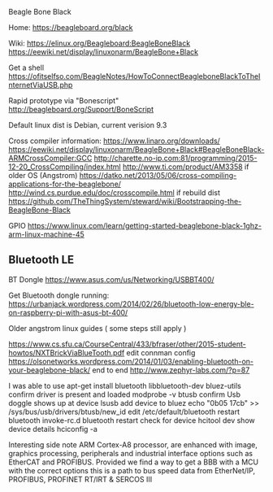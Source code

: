 

Beagle Bone Black

Home: https://beagleboard.org/black

Wiki: https://elinux.org/Beagleboard:BeagleBoneBlack
https://eewiki.net/display/linuxonarm/BeagleBone+Black

Get a shell https://ofitselfso.com/BeagleNotes/HowToConnectBeagleboneBlackToTheInternetViaUSB.php

Rapid prototype via "Bonescript"
http://beagleboard.org/Support/BoneScript

Default linux dist is Debian, current verision 9.3


Cross compiler information:
https://www.linaro.org/downloads/ 
https://eewiki.net/display/linuxonarm/BeagleBone+Black#BeagleBoneBlack-ARMCrossCompiler:GCC
http://charette.no-ip.com:81/programming/2015-12-20_CrossCompiling/index.html
http://www.ti.com/product/AM3358
if older OS (Angstrom) https://datko.net/2013/05/06/cross-compiling-applications-for-the-beaglebone/
http://wind.cs.purdue.edu/doc/crosscompile.html
if rebuild dist https://github.com/TheThingSystem/steward/wiki/Bootstrapping-the-BeagleBone-Black


GPIO https://www.linux.com/learn/getting-started-beaglebone-black-1ghz-arm-linux-machine-45


## Bluetooth LE 

BT Dongle 
https://www.asus.com/us/Networking/USBBT400/

Get Bluetooth dongle running:
https://urbanjack.wordpress.com/2014/02/26/bluetooth-low-energy-ble-on-raspberry-pi-with-asus-bt-400/

Older angstrom linux guides ( some steps still apply )

https://www.cs.sfu.ca/CourseCentral/433/bfraser/other/2015-student-howtos/NXTBrickViaBlueTooth.pdf
edit connman config
https://olsonetworks.wordpress.com/2014/01/03/enabling-bluetooth-on-your-beaglebone-black/
end to end
http://www.zephyr-labs.com/?p=87

I was able to use 
apt-get install bluetooth libbluetooth-dev bluez-utils
confirm driver is present and loaded 
modprobe -v btusb
confirm Usb doggle shows up at device
lsusb
add device to bluez
echo "0b05 17cb" >> /sys/bus/usb/drivers/btusb/new_id
edit /etc/default/bluetooth
restart bluetooth 
invoke-rc.d bluetooth restart
check for device
hcitool dev
show device details
hciconfig -a





Interesting side note 
ARM Cortex-A8 processor, are enhanced with image, graphics processing, peripherals and industrial interface options such as EtherCAT and PROFIBUS. Provided we find a way to get a BBB with a MCU with the correct options this is a path to bus speed data from EtherNet/IP, PROFIBUS, PROFINET RT/IRT & SERCOS III  

